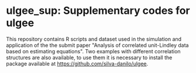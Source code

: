 # ulgee_sup: Supplementary codes for ulgee

This repository contains R scripts and dataset used in the simulation and application of the the submit paper "Analysis of correlated unit-Lindley data based on estimating equations". Two examples with different correlation structures are also available, to use them it is necessary to install the package available at https://github.com/silva-danilo/ulgee.
